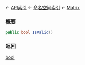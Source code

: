 ← [API索引](Api-Index) ← [命名空间索引](Namespace-Index) ← [Matrix](VRageMath.Matrix)

### 概要

```csharp
public bool IsValid()
```

### 返回

[bool](https://docs.microsoft.com/en-us/dotnet/api/System.Boolean?view=netframework-4.6)

